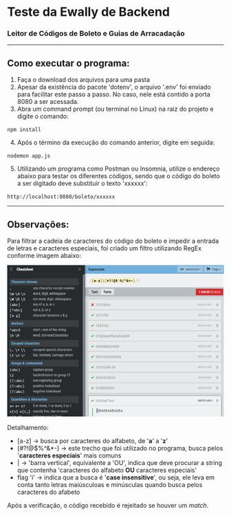 # Teste da Ewally de Backend

### Leitor de Códigos de Boleto e Guias de Arracadação 
--------------

## Como executar o programa:

1. Faça o download dos arquivos para uma pasta
2. Apesar da existência do pacote 'dotenv', o arquivo '.env' foi enviado para facilitar este passo a passo. No caso, nele está contido a porta 8080 a ser acessada.
3. Abra um command prompt (ou terminal no Linux) na raiz do projeto e digite o comando:
  ```
  npm install
  ```
4. Após o término da execução do comando anterior, digite em seguida:
  ```
  nodemon app.js
  ```
5. Utilizando um programa como Postman ou Insomnia, utilize o endereço abaixo para testar os diferentes códigos, sendo que o código do boleto a ser digitado deve substituir o texto 'xxxxxx':
  ```
  http://localhost:8080/boleto/xxxxxx
  ```
  --------------

## Observações:

Para filtrar a cadeia de caracteres do código do boleto e impedir a entrada de letras e caracteres especiais, foi criado um filtro utilizando RegEx conforme imagem abaixo:

![RegEx Example](./images/regex_example.png)

Detalhamento:
  * [a-z] -> busca por caracteres do alfabeto, de '**a**' a '**z**'
  * [#?!@$%^&*-] -> este trecho que foi utilizado no programa, busca pelos '**caracteres especiais**' mais comuns
  * | -> 'barra vertical', equivalente a 'OU', indica que deve procurar a string que contenha 'caracteres do alfabeto **OU** caracteres especiais'
  * flag 'i' -> indica que a busca é '**case insensitive**', ou seja, ele leva em conta tanto letras maiúsculoas e minúsculas quando busca pelos caracteres do afabeto
 

  Após a verificação, o código recebido é rejeitado se houver um _match_.
